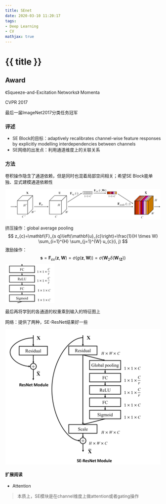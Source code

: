 ```yaml
---
title: SEnet
date: 2020-03-10 11:20:17
tags:
- Deep Learning
- CV
mathjax: true
---
```


# {{ title }}



## Award

《Squeeze-and-Excitation Networks》 Momenta

CVPR 2017

最后一届ImageNet2017分类任务冠军



### 评述

- SE Block的目标：adaptively recalibrates channel-wise feature responses by explicitly modelling interdependencies between channels
- SE网络的出发点：利用通道维度上的关联关系

### 方法

卷积操作隐含了通道依赖，但是同时也混着局部空间相关；希望SE Block能单独、显式建模通道依赖性

![image-20200311103028816](https://raw.githubusercontent.com/JLUtangchuan/picBed/dev/image-20200311103028816.png)

挤压操作：global average pooling
$$
z_{c}=\mathbf{F}_{s q}\left(\mathbf{u}_{c}\right)=\frac{1}{H \times W} \sum_{i=1}^{H} \sum_{j=1}^{W} u_{c}(i, j)
$$
激励操作：
$$
\mathbf{s}=\mathbf{F}_{e x}(\mathbf{z}, \mathbf{W})=\sigma(g(\mathbf{z}, \mathbf{W}))=\sigma\left(\mathbf{W}_{2} \delta\left(\mathbf{W}_{1 \mathbf{Z}}\right)\right)
$$
<img src="https://raw.githubusercontent.com/JLUtangchuan/picBed/dev/image-20200311112551391.png" alt="image-20200311112551391" style="zoom: 80%;" />

最后再将学到的各通道的权重乘到输入的特征图上

网络：提供了两种，SE-ResNet结果好一些

![image-20200311112816088](https://raw.githubusercontent.com/JLUtangchuan/picBed/dev/image-20200311112816088.png)



#### 扩展阅读

- Attention

> 本质上，SE模块是在channel维度上做attention或者gating操作